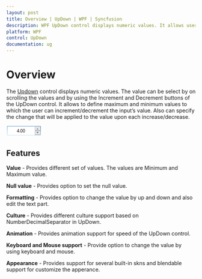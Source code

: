 ```yaml
---
layout: post
title: Overview | UpDown | WPF | Syncfusion
description: WPF UpDown control displays numeric values. It allows users to define maximum and minimum values to which the user can increment or decrement the input value.
platform: WPF
control: UpDown
documentation: ug
---
```




# Overview

The [Updown](https://help.syncfusion.com/cr/wpf/Syncfusion.Shared.Wpf~Syncfusion.Windows.Shared.UpDown.html) control displays numeric values. The value can be select by on scrolling the values and by using the Increment and Decrement buttons of the UpDown control. It allows to define maximum and minimum values to which the user can increment/decrement the input’s value. Also can specify the change that will be applied to the value upon each increase/decrease.

![Overview of UpDown control](Overview_images/overview.png)

## Features

**Value** - Provides different set of values. The values are Minimum and Maximum value.

**Null value** - Provides option to set the null value.

**Formatting** - Provides option to change the value by up and down and also edit the text part.

**Culture** - Provides different culture support based on NumberDecimalSeparator in UpDown.

**Animation** - Provides animation support for speed of the UpDown control. 

**Keyboard and Mouse support** - Provide option to change the value by using keyboard and mouse.

**Appearance** - Provides support for several built-in skns and blendable support for customize the apperance.


